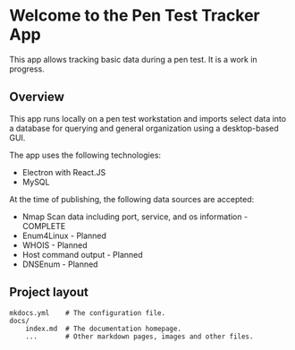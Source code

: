 # Welcome to the Pen Test Tracker App

This app allows tracking basic data during a pen test.  It is a work in progress.

## Overview

This app runs locally on a pen test workstation and imports select data into a
database for querying and general organization using a desktop-based GUI.

The app uses the following technologies:
* Electron with React.JS
* MySQL  

At the time of publishing, the following data sources are accepted:
* Nmap Scan data including port, service, and os information - COMPLETE
* Enum4Linux - Planned
* WHOIS - Planned
* Host command output - Planned
* DNSEnum - Planned



## Project layout

    mkdocs.yml    # The configuration file.
    docs/
        index.md  # The documentation homepage.
        ...       # Other markdown pages, images and other files.
